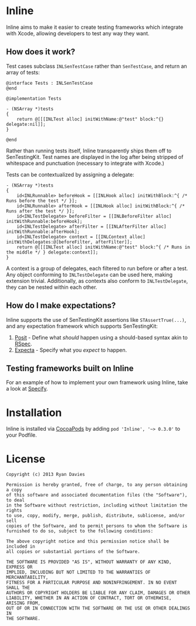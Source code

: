 Inline
======

Inline aims to make it easier to create testing frameworks which integrate with Xcode, allowing developers to test any way they want.

How does it work?
-----------------

Test cases subclass `INLSenTestCase` rather than `SenTestCase`, and return an array of tests:

```
@interface Tests : INLSenTestCase
@end

@implementation Tests

- (NSArray *)tests
{
    return @[[[INLTest alloc] initWithName:@"test" block:^{} delegate:nil]];
}

@end
```

Rather than running tests itself, Inline transparently ships them off to SenTestingKit. Test names are displayed in the log after being stripped of whitespace and punctuation (necessary to integrate with Xcode.)

Tests can be contextualized by assigning a delegate:

```
- (NSArray *)tests
{
    id<INLRunnable> beforeHook = [[INLHook alloc] initWithBlock:^{ /* Runs before the test */ }];
    id<INLRunnable> afterHook = [[INLHook alloc] initWithBlock:^{ /* Runs after the test */ }];
    id<INLTestDelegate> beforeFilter = [[INLBeforeFilter alloc] initWithRunnable:beforeHook];
    id<INLTestDelegate> afterFilter = [[INLAfterFilter alloc] initWithRunnable:afterHook];
    id<INLTestDelegate> context = [[INLContext alloc] initWithDelegates:@[beforeFilter, afterFilter]];
    return @[[[INLTest alloc] initWithName:@"test" block:^{ /* Runs in the middle */ } delegate:context]];
}
```

A context is a group of delegates, each filtered to run before or after a test. Any object conforming to `INLTestDelegate` can be used here, making extension trivial. Additionally, as contexts also conform to `INLTestDelegate`, they can be nested within each other.

How do I make expectations?
---------------------------

Inline supports the use of SenTestingKit assertions like `STAssertTrue(...)`, and any expectation framework which supports SenTestingKit:

1. [Posit][] - Define what _should_ happen using a should-based syntax akin to [RSpec][].
2. [Expecta][] - Specify what you _expect_ to happen.

[Posit]: http://github.com/rdavies/Specify
[Expecta]: http://github.com/petejkim/Expecta
[RSpec]: http://rspec.info

Testing frameworks built on Inline
----------------------------------

For an example of how to implement your own framework using Inline, take a look at [Specify][].

[Specify]: http://www.github.com/rdavies/Specify

Installation
============

Inline is installed via [CocoaPods](https://github.com/CocoaPods/CocoaPods) by adding `pod 'Inline', '~> 0.3.0'` to your Podfile.

License
=======

	Copyright (c) 2013 Ryan Davies

	Permission is hereby granted, free of charge, to any person obtaining a copy
	of this software and associated documentation files (the "Software"), to deal
	in the Software without restriction, including without limitation the rights
	to use, copy, modify, merge, publish, distribute, sublicense, and/or sell
	copies of the Software, and to permit persons to whom the Software is
	furnished to do so, subject to the following conditions:

	The above copyright notice and this permission notice shall be included in
	all copies or substantial portions of the Software.

	THE SOFTWARE IS PROVIDED "AS IS", WITHOUT WARRANTY OF ANY KIND, EXPRESS OR
	IMPLIED, INCLUDING BUT NOT LIMITED TO THE WARRANTIES OF MERCHANTABILITY,
	FITNESS FOR A PARTICULAR PURPOSE AND NONINFRINGEMENT. IN NO EVENT SHALL THE
	AUTHORS OR COPYRIGHT HOLDERS BE LIABLE FOR ANY CLAIM, DAMAGES OR OTHER
	LIABILITY, WHETHER IN AN ACTION OF CONTRACT, TORT OR OTHERWISE, ARISING FROM,
	OUT OF OR IN CONNECTION WITH THE SOFTWARE OR THE USE OR OTHER DEALINGS IN
	THE SOFTWARE.

